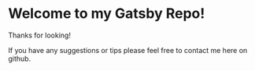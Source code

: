 # Welcome to my Gatsby Repo!

Thanks for looking!

If you have any suggestions or tips please feel free to contact me here on github.